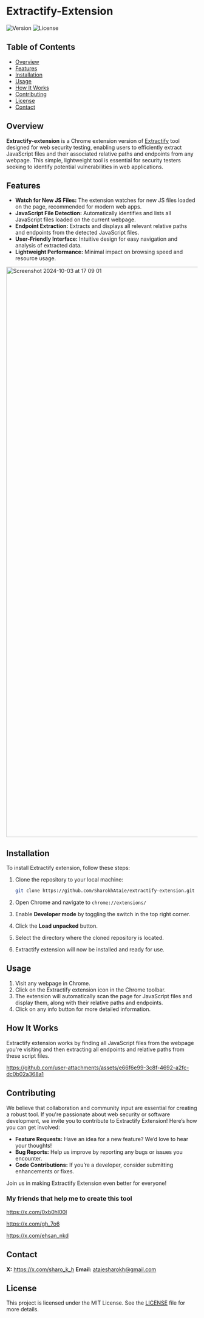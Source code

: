 
# Extractify-Extension

![Version](https://img.shields.io/badge/version-1.0.0-brightgreen) ![License](https://img.shields.io/badge/license-MIT-blue)

## Table of Contents
- [Overview](#overview)
- [Features](#features)
- [Installation](#installation)
- [Usage](#usage)
- [How It Works](#how-it-works)
- [Contributing](#contributing)
- [License](#license)
- [Contact](#contact)

## Overview

**Extractify-extension** is a Chrome extension version of [Extractify](https://github.com/SharokhAtaie/extractify) tool designed for web security testing, enabling users to efficiently extract JavaScript files and their associated relative paths and endpoints from any webpage. This simple, lightweight tool is essential for security testers seeking to identify potential vulnerabilities in web applications.

## Features

- **Watch for New JS Files:** The extension watches for new JS files loaded on the page, recommended for modern web apps.
- **JavaScript File Detection:** Automatically identifies and lists all JavaScript files loaded on the current webpage.
- **Endpoint Extraction:** Extracts and displays all relevant relative paths and endpoints from the detected JavaScript files.
- **User-Friendly Interface:** Intuitive design for easy navigation and analysis of extracted data.
- **Lightweight Performance:** Minimal impact on browsing speed and resource usage.


<img width="1501" alt="Screenshot 2024-10-03 at 17 09 01" src="https://github.com/user-attachments/assets/6e5dec07-c1d5-4271-b863-d8a421f59e6d">

## Installation

To install Extractify extension, follow these steps:

1. Clone the repository to your local machine:
   ```bash
   git clone https://github.com/SharokhAtaie/extractify-extension.git
2.  Open Chrome and navigate to `chrome://extensions/`
    
3.  Enable **Developer mode** by toggling the switch in the top right corner.
    
4.  Click the **Load unpacked** button.
    
5.  Select the directory where the cloned repository is located.
    
6.  Extractify extension will now be installed and ready for use.

## Usage

1.  Visit any webpage in Chrome.
2.  Click on the Extractify extension icon in the Chrome toolbar.
3.  The extension will automatically scan the page for JavaScript files and display them, along with their relative paths and endpoints.
4.  Click on any info button for more detailed information.

## How It Works

Extractify extension works by finding all JavaScript files from the webpage you're visiting and then extracting all endpoints and relative paths from these script files.

https://github.com/user-attachments/assets/e66f6e99-3c8f-4692-a2fc-dc0b02a368a1


## Contributing

We believe that collaboration and community input are essential for creating a robust tool. If you're passionate about web security or software development, we invite you to contribute to Extractify Extension! Here’s how you can get involved:

-   **Feature Requests:**  Have an idea for a new feature? We’d love to hear your thoughts!
-   **Bug Reports:**  Help us improve by reporting any bugs or issues you encounter.
-   **Code Contributions:**  If you’re a developer, consider submitting enhancements or fixes.

Join us in making Extractify Extension even better for everyone!

### My friends that help me to create this tool
https://x.com/0xb0hl00l

https://x.com/gh_7o6

https://x.com/ehsan_nkd

## Contact

**X:** https://x.com/sharo_k_h
**Email:** ataiesharokh@gmail.com

## License

This project is licensed under the MIT License. See the [LICENSE](https://choosealicense.com/licenses/mit/) file for more details.
